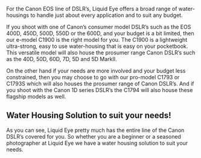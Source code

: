 For the Canon EOS line of DSLR’s, Liquid Eye offers a broad range of water-housings to handle just about every application and to suit any budget.

If you shoot with one of Canon’s consumer model DSLR’s such as the EOS 400D, 450D, 500D, 550D or the 600D, and your budget is a bit limited, then our e-model C1900 is the right model for you. The C1900 is a lightweight ultra-strong, easy to use water-housing that is easy on your pocketbook. This versatile model will also house the prosumer range Canon DSLR’s such as the 40D, 50D, 60D, 7D, 5D and 5D MarkII.

On the other hand if your needs are more involved and your budget less constrained, then you may choose to go with our pro-model C1793 or C1793S which will also houses the prosumer range of Canon DSLR’s. And if you shoot with the Canon 1D series DSLR’s the C1794 will also house these flagship models as well.

## Water Housing Solution to suit your needs!

As you can see, Liquid Eye pretty much has the entire line of the Canon DSLR’s covered for you. So whether you are a beginner or a seasoned photographer at Liquid Eye we have a water housing solution to suit your needs.
